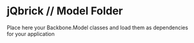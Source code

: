 jQbrick // Model Folder
=======================

Place here your Backbone.Model classes and load them as dependencies for your application